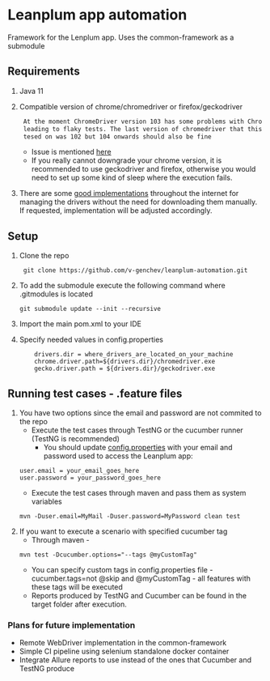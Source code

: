 # Leanplum app automation

Framework for the Lenplum app. Uses the common-framework as a submodule 

## Requirements

1. Java 11
2. Compatible version of chrome/chromedriver or firefox/geckodriver
    ```diff
     At the moment ChromeDriver version 103 has some problems with Chrome 103
     leading to flaky tests. The last version of chromedriver that this was 
     tesed on was 102 but 104 onwards should also be fine
    ```
   - Issue is mentioned [here](https://bugs.chromium.org/p/chromedriver/issues/detail?id=4121)
   - If you really cannot downgrade your chrome version, it is recommended to use geckodriver and firefox, otherwise
     you would need to set up some kind of sleep where the execution fails.


3. There are some [good implementations](https://github.com/bonigarcia/webdrivermanager) throughout the internet 
for managing the drivers without the need for downloading them manually. 
If requested, implementation will be adjusted accordingly.

## Setup

1. Clone the repo
   ```
    git clone https://github.com/v-genchev/leanplum-automation.git
    ```
2. To add the submodule execute the following command where .gitmodules is located
    ```
    git submodule update --init --recursive
    ```
3. Import the main pom.xml to your IDE

4. Specify needed values in config.properties
   ```properties
       drivers.dir = where_drivers_are_located_on_your_machine
       chrome.driver.path=${drivers.dir}/chromedriver.exe
       gecko.driver.path = ${drivers.dir}/geckodriver.exe
   ```

## Running test cases - .feature files
1. You have two options since the email and password are not commited to the repo
   - Execute the test cases through TestNG or the cucumber runner (TestNG is recommended)
     - You should update [config.properties](../leanplum-automation/automation/src/main/resources/config.properties) 
     with your email and password used to access the Leanplum app:
   ```properties
   user.email = your_email_goes_here
   user.password = your_password_goes_here
   ```
   - Execute the test cases through maven and pass them as system variables 
   ```
   mvn -Duser.email=MyMail -Duser.password=MyPassword clean test
   ```
3. If you want to execute a scenario with specified cucumber tag
   - Through maven - 
   ```
   mvn test -Dcucumber.options="--tags @myCustomTag"
   ```
   - You can specify custom tags in config.properties file - cucumber.tags=not @skip and @myCustomTag - all features with these tags will be executed
   - Reports produced by TestNG and Cucumber can be found in the target folder after execution.

### Plans for future implementation
   - Remote WebDriver implementation in the common-framework
   - Simple CI pipeline using selenium standalone docker container
   - Integrate Allure reports to use instead of the ones that Cucumber and TestNG produce
